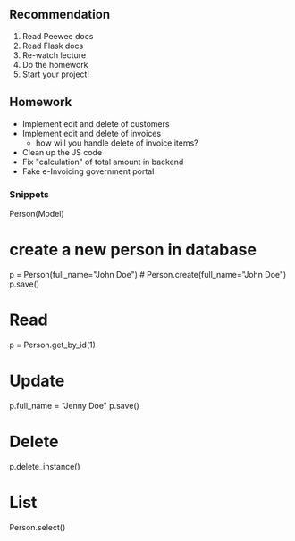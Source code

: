 ## Recommendation

1. Read Peewee docs
2. Read Flask docs
3. Re-watch lecture
4. Do the homework
5. Start your project!

## Homework

* Implement edit and delete of customers
* Implement edit and delete of invoices
    * how will you handle delete of invoice items?
* Clean up the JS code
* Fix "calculation" of total amount in backend
* Fake e-Invoicing government portal


### Snippets

Person(Model)

# create a new person in database

p = Person(full_name="John Doe") # Person.create(full_name="John Doe")
p.save()


# Read

p = Person.get_by_id(1)

# Update
p.full_name = "Jenny Doe"
p.save()


# Delete

p.delete_instance()

# List

Person.select()

